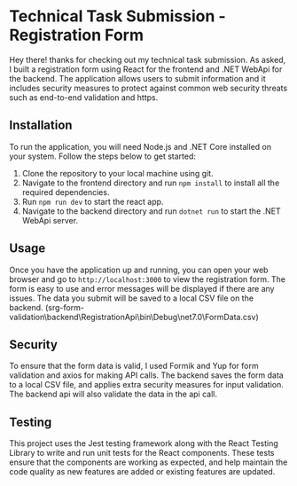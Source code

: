 # Technical Task Submission - Registration Form

Hey there! thanks for checking out my technical task submission. As asked, I built a registration form using React for the frontend and .NET WebApi for the backend. The application allows users to submit information and it includes security measures to protect against common web security threats such as end-to-end validation and https.

## Installation

To run the application, you will need Node.js and .NET Core installed on your system. Follow the steps below to get started:

1. Clone the repository to your local machine using git.
2. Navigate to the frontend directory and run `npm install` to install all the required dependencies.
3. Run `npm run dev` to start the react app.
4. Navigate to the backend directory and run `dotnet run` to start the .NET WebApi server.

## Usage

Once you have the application up and running, you can open your web browser and go to `http://localhost:3000` to view the registration form. The form is easy to use and error messages will be displayed if there are any issues. The data you submit will be saved to a local CSV file on the backend. (srg-form-validation\backend\RegistrationApi\bin\Debug\net7.0\FormData.csv)

## Security

To ensure that the form data is valid, I used Formik and Yup for form validation and axios for making API calls. The backend saves the form data to a local CSV file, and applies extra security measures for input validation. The backend api will also validate the data in the api call.

## Testing

This project uses the Jest testing framework along with the React Testing Library to write and run unit tests for the React components. These tests ensure that the components are working as expected, and help maintain the code quality as new features are added or existing features are updated.

